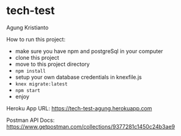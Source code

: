# tech-test

Agung Kristianto

How to run this project:
- make sure you have npm and postgreSql in your computer
- clone this project
- move to this project directory
- ``npm install``
- setup your own database credentials in knexfile.js
- ``knex migrate:latest``
- ``npm start``
- enjoy

Heroku App URL:
https://tech-test-agung.herokuapp.com

Postman API Docs:
https://www.getpostman.com/collections/9377281c1450c24b3ae9
